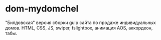 # dom-mydomchel
"Билдовская" версия сборки gulp сайта по продаже индивидуальных домов. HTML, CSS, JS, swiper, fslightbox, анимация AOS, аккордеон, табы.
